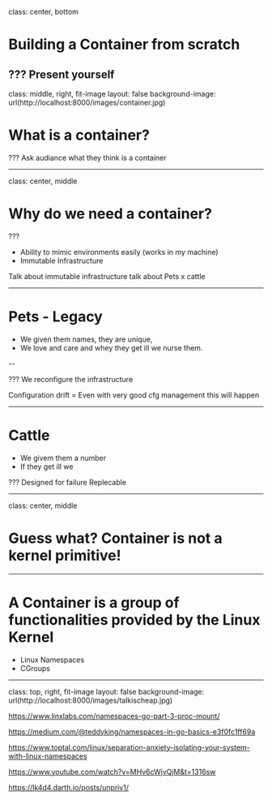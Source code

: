 class: center, bottom


# Building a Container from scratch

???
Present yourself
---
class: middle, right, fit-image
layout: false
background-image: url(http://localhost:8000/images/container.jpg)

# What is a container?

???
Ask audiance what they think is a container

---
class: center, middle

# Why do we need a container?


???
- Ability to mimic environments easily (works in my machine)
- Immutable Infrastructure

Talk about immutable infrastructure
talk about Pets x cattle

---
# Pets - Legacy

- We given them names, they are unique,
- We love and care and whey they get ill we nurse them.

--

???
We reconfigure the infrastructure

Configuration drift = Even with very good cfg management this will happen

---
# Cattle

- We givem them a number
- If they get ill we

???
Designed for failure
Replecable

---
class: center, middle
# Guess what? Container is not a kernel primitive!

---

# A Container is a group of functionalities provided by the Linux Kernel

- Linux Namespaces
- CGroups

---
class: top, right, fit-image
layout: false
background-image: url(http://localhost:8000/images/talkischeap.jpg)

https://www.linxlabs.com/namespaces-go-part-3-proc-mount/

https://medium.com/@teddyking/namespaces-in-go-basics-e3f0fc1ff69a

https://www.toptal.com/linux/separation-anxiety-isolating-your-system-with-linux-namespaces

https://www.youtube.com/watch?v=MHv6cWjvQjM&t=1316sw

https://lk4d4.darth.io/posts/unpriv1/
